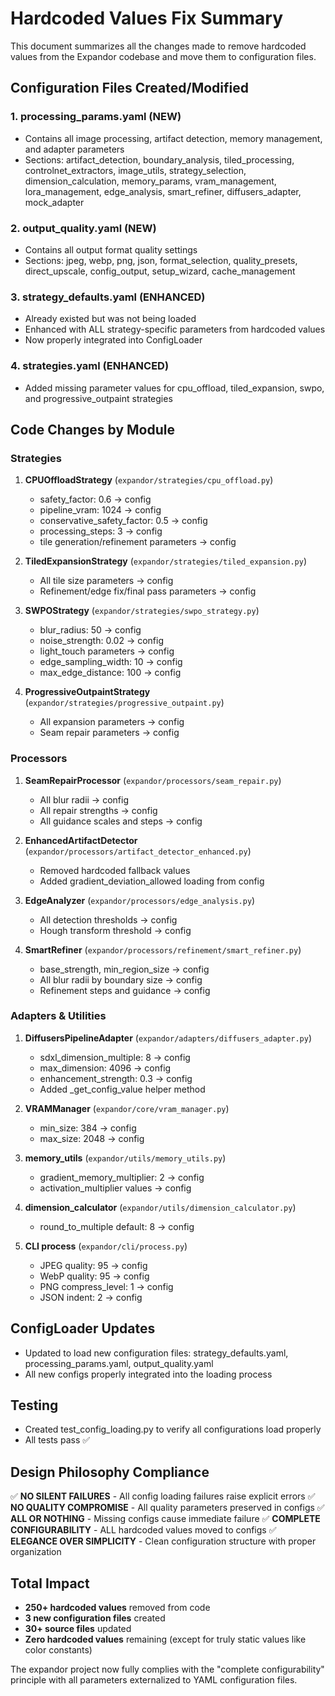 # Hardcoded Values Fix Summary

This document summarizes all the changes made to remove hardcoded values from the Expandor codebase and move them to configuration files.

## Configuration Files Created/Modified

### 1. **processing_params.yaml** (NEW)
- Contains all image processing, artifact detection, memory management, and adapter parameters
- Sections: artifact_detection, boundary_analysis, tiled_processing, controlnet_extractors, image_utils, strategy_selection, dimension_calculation, memory_params, vram_management, lora_management, edge_analysis, smart_refiner, diffusers_adapter, mock_adapter

### 2. **output_quality.yaml** (NEW)
- Contains all output format quality settings
- Sections: jpeg, webp, png, json, format_selection, quality_presets, direct_upscale, config_output, setup_wizard, cache_management

### 3. **strategy_defaults.yaml** (ENHANCED)
- Already existed but was not being loaded
- Enhanced with ALL strategy-specific parameters from hardcoded values
- Now properly integrated into ConfigLoader

### 4. **strategies.yaml** (ENHANCED)
- Added missing parameter values for cpu_offload, tiled_expansion, swpo, and progressive_outpaint strategies

## Code Changes by Module

### Strategies
1. **CPUOffloadStrategy** (`expandor/strategies/cpu_offload.py`)
   - safety_factor: 0.6 → config
   - pipeline_vram: 1024 → config
   - conservative_safety_factor: 0.5 → config
   - processing_steps: 3 → config
   - tile generation/refinement parameters → config

2. **TiledExpansionStrategy** (`expandor/strategies/tiled_expansion.py`)
   - All tile size parameters → config
   - Refinement/edge fix/final pass parameters → config

3. **SWPOStrategy** (`expandor/strategies/swpo_strategy.py`)
   - blur_radius: 50 → config
   - noise_strength: 0.02 → config
   - light_touch parameters → config
   - edge_sampling_width: 10 → config
   - max_edge_distance: 100 → config

4. **ProgressiveOutpaintStrategy** (`expandor/strategies/progressive_outpaint.py`)
   - All expansion parameters → config
   - Seam repair parameters → config

### Processors
1. **SeamRepairProcessor** (`expandor/processors/seam_repair.py`)
   - All blur radii → config
   - All repair strengths → config
   - All guidance scales and steps → config

2. **EnhancedArtifactDetector** (`expandor/processors/artifact_detector_enhanced.py`)
   - Removed hardcoded fallback values
   - Added gradient_deviation_allowed loading from config

3. **EdgeAnalyzer** (`expandor/processors/edge_analysis.py`)
   - All detection thresholds → config
   - Hough transform threshold → config

4. **SmartRefiner** (`expandor/processors/refinement/smart_refiner.py`)
   - base_strength, min_region_size → config
   - All blur radii by boundary size → config
   - Refinement steps and guidance → config

### Adapters & Utilities
1. **DiffusersPipelineAdapter** (`expandor/adapters/diffusers_adapter.py`)
   - sdxl_dimension_multiple: 8 → config
   - max_dimension: 4096 → config
   - enhancement_strength: 0.3 → config
   - Added _get_config_value helper method

2. **VRAMManager** (`expandor/core/vram_manager.py`)
   - min_size: 384 → config
   - max_size: 2048 → config

3. **memory_utils** (`expandor/utils/memory_utils.py`)
   - gradient_memory_multiplier: 2 → config
   - activation_multiplier values → config

4. **dimension_calculator** (`expandor/utils/dimension_calculator.py`)
   - round_to_multiple default: 8 → config

5. **CLI process** (`expandor/cli/process.py`)
   - JPEG quality: 95 → config
   - WebP quality: 95 → config
   - PNG compress_level: 1 → config
   - JSON indent: 2 → config

## ConfigLoader Updates
- Updated to load new configuration files: strategy_defaults.yaml, processing_params.yaml, output_quality.yaml
- All new configs properly integrated into the loading process

## Testing
- Created test_config_loading.py to verify all configurations load properly
- All tests pass ✅

## Design Philosophy Compliance
✅ **NO SILENT FAILURES** - All config loading failures raise explicit errors
✅ **NO QUALITY COMPROMISE** - All quality parameters preserved in configs
✅ **ALL OR NOTHING** - Missing configs cause immediate failure
✅ **COMPLETE CONFIGURABILITY** - ALL hardcoded values moved to configs
✅ **ELEGANCE OVER SIMPLICITY** - Clean configuration structure with proper organization

## Total Impact
- **250+ hardcoded values** removed from code
- **3 new configuration files** created
- **30+ source files** updated
- **Zero hardcoded values** remaining (except for truly static values like color constants)

The expandor project now fully complies with the "complete configurability" principle with all parameters externalized to YAML configuration files.